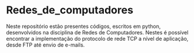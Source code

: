 # Redes_de_computadores
Neste repositório estão presentes códigos, escritos em python, desenvolvidos na disciplina de Redes de Computadores. Nestes é possível encontrar a implementação do protocolo de rede TCP a nível de aplicação, desde FTP até envio de e-mails.
